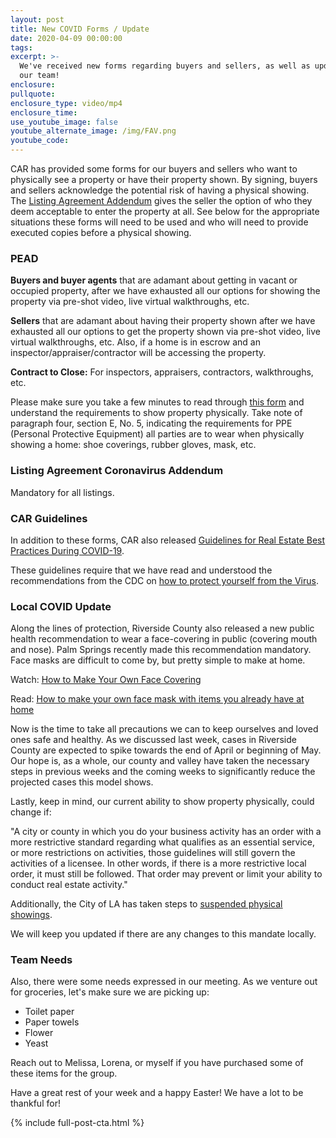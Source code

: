 ```yaml
---
layout: post
title: New COVID Forms / Update
date: 2020-04-09 00:00:00
tags:
excerpt: >-
  We've received new forms regarding buyers and sellers, as well as updates for
  our team!
enclosure:
pullquote:
enclosure_type: video/mp4
enclosure_time:
use_youtube_image: false
youtube_alternate_image: /img/FAV.png
youtube_code:
---
```


CAR has provided some forms for our buyers and sellers who want to physically see a property or have their property shown. By signing, buyers and sellers acknowledge the potential risk of having a physical showing. The <u><a target="_blank" href="https://pdfhost.io/v/EYtweo1Kw_Listing_Agreement_Coroavirus_Addendum_or_Amendment__420_ts05322pdf.pdf">Listing Agreement Addendum</a></u> gives the seller the option of who they deem acceptable to enter the property at all. See below for the appropriate situations these forms will need to be used and who will need to provide executed copies before a physical showing.

### **PEAD**

**Buyers and buyer agents** that are adamant about getting in vacant or occupied property, after we have exhausted all our options for showing the property via pre-shot video, live virtual walkthroughs, etc.

**Sellers** that are adamant about having their property shown after we have exhausted all our options to get the property shown via pre-shot video, live virtual walkthroughs, etc. Also, if a home is in escrow and an inspector/appraiser/contractor will be accessing the property.&nbsp;

**Contract to Close:** For inspectors, appraisers, contractors, walkthroughs, etc.

Please make sure you take a few minutes to read through <u><a target="_blank" href="https://pdfhost.io/v/XHkRfmHXz_Coronavirus_Property_Entry_Advisory_and_Declaration__420_ts19284_2pdf.pdf">this form</a></u> and understand the requirements to show property physically. Take note of paragraph four, section E, No. 5, indicating the requirements for PPE (Personal Protective Equipment) all parties are to wear when physically showing a home: shoe coverings, rubber gloves, mask, etc.

### Listing Agreement Coronavirus Addendum&nbsp;

Mandatory for all listings.

### CAR Guidelines

In addition to these forms, CAR also released <u><a target="_blank" href="https://www.carcovidupdates.org/best-practices-guidelines">Guidelines for Real Estate Best Practices During COVID-19</a></u>.

These guidelines require that we have read and understood the recommendations from the CDC on <u><a target="_blank" href="https://www.cdc.gov/coronavirus/2019-ncov/prevent-getting-sick/prevention.html">how to protect yourself from the Virus</a></u>.

### Local COVID Update

Along the lines of protection, Riverside County also released a new public health recommendation to wear a face-covering in public (covering mouth and nose). Palm Springs recently made this recommendation mandatory. Face masks are difficult to come by, but pretty simple to make at home.

Watch: <u><a target="_blank" href="https://youtu.be/tPx1yqvJgf4">How to Make Your Own Face Covering</a></u>

Read: <u><a target="_blank" href="https://www.androidcentral.com/how-make-your-own-face-mask-items-you-already-have-home">How to make your own face mask with items you already have at home</a></u>

Now is the time to take all precautions we can to keep ourselves and loved ones safe and healthy. As we discussed last week, cases in Riverside County are expected to spike towards the end of April or beginning of May. Our hope is, as a whole, our county and valley have taken the necessary steps in previous weeks and the coming weeks to significantly reduce the projected cases this model shows.

Lastly, keep in mind, our current ability to show property physically, could change if:

"A city or county in which you do your business activity has an order with a more restrictive standard regarding what qualifies as an essential service, or more restrictions on activities, those guidelines will still govern the activities of a licensee. In other words, if there is a more restrictive local order, it must still be followed. That order may prevent or limit your ability to conduct real estate activity."

Additionally, the City of LA has taken steps to <u><a target="_blank" href="https://la.curbed.com/2020/4/7/21206283/open-houses-los-angeles-coronavirus">suspended physical showings</a></u>.

We will keep you updated if there are any changes to this mandate locally.

### Team Needs

Also, there were some needs expressed in our meeting. As we venture out for groceries, let's make sure we are picking up:

* Toilet paper
* Paper towels
* Flower
* Yeast

Reach out to Melissa, Lorena, or myself if you have purchased some of these items for the group.

Have a great rest of your week and a happy Easter\! We have a lot to be thankful for\!

{% include full-post-cta.html %}